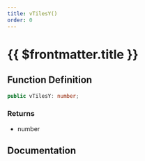 ```yaml
---
title: vTilesY()
order: 0
---
```


# {{ $frontmatter.title }}

## Function Definition

```ts
public vTilesY: number;
```

### Returns

* number

## Documentation

<!--@include: ./parts/vTilesY.md-->
